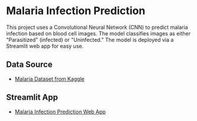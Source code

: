 # Malaria Infection Prediction
This project uses a Convolutional Neural Network (CNN) to predict malaria infection based on blood cell images. The model classifies images as either "Parasitized" (infected) or "Uninfected." The model is deployed via a Streamlit web app for easy use.

## Data Source
- [Malaria Dataset from Kaggle](https://www.kaggle.com/datasets/iarunava/cell-images-for-detecting-malaria)

## Streamlit App
- [Malaria Infection Prediction Web App](https://malaria-infection-cnn.streamlit.app/)


